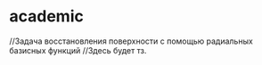 # academic
//Задача восстановления поверхности с помощью радиальных базисных функций
//Здесь будет тз.
